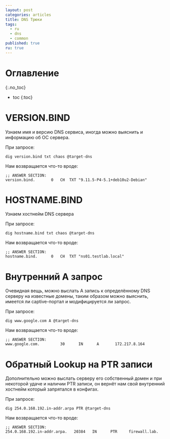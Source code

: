 ```yaml
---
layout: post
categories: articles
title: DNS Трюки
tags:
  - ru
  - dns
  - common
published: true
ru: true
---
```


# Оглавление
{:.no_toc}

* toc
{:toc}

# VERSION.BIND
Узнаем имя и версию DNS сервиса, иногда можно выяснить и информацию об ОС сервера.

При запросе:
~~~
dig version.bind txt chaos @target-dns
~~~
Нам возвращается что-то вроде:
~~~
;; ANSWER SECTION:
version.bind.		0	CH	TXT	"9.11.5-P4-5.1+deb10u2-Debian"
~~~

# HOSTNAME.BIND
Узнаем хостнейм DNS сервера

При запросе:
~~~
dig hostname.bind txt chaos @target-dns
~~~
Нам возвращается что-то вроде:
~~~
;; ANSWER SECTION:
hostname.bind.		0	CH	TXT	"ns01.testlab.local"
~~~

# Внутренний A запрос

Очевидная вещь, можно выслать A запись к определённому DNS серверу на известные домены, таким образом можно выяснить, имеется ли captive-портал и модифицируется ли запрос.

При запросе:
~~~
dig www.google.com A @target-dns
~~~
Нам возвращается что-то вроде:
~~~
;; ANSWER SECTION:
www.google.com.         30      IN      A       172.217.8.164
~~~

# Обратный Lookup на PTR записи

Дополнительно можно выслать серверу его собственный домен и при некоторой удаче и наличии PTR записи, он вернёт нам свой внутренний хостнейм который запрятался в конфигах.

При запросе:
~~~
dig 254.0.168.192.in-addr.arpa PTR @target-dns
~~~
Нам возвращается что-то вроде:
~~~
;; ANSWER SECTION:
254.0.168.192.in-addr.arpa.   20384   IN      PTR     firewall.lab.
~~~



